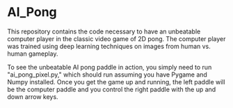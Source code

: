 # AI_Pong
This repository contains the code necessary to have an unbeatable computer player in the classic video game of 2D pong. The computer player was trained using deep learning techniques on images from human vs. human gameplay.

To see the unbeatable AI pong paddle in action, you simply need to run "ai_pong_pixel.py," which should run assuming you have Pygame and Numpy installed. Once you get the game up and running, the left paddle will be the computer paddle and you control the right paddle with the up and down arrow keys.
